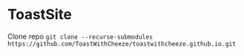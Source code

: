 # ToastSite
Clone repo `git clone --recurse-submodules https://github.com/ToastWithCheeze/toastwithcheeze.github.io.git`
